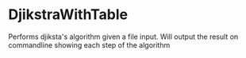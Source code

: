 # DjikstraWithTable

Performs djiksta's algorithm given a file input. Will output the result on commandline showing each step of the algorithm
